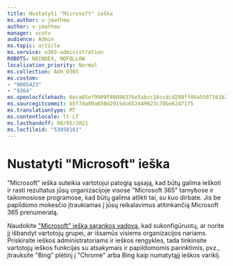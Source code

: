 ```yaml
---
title: Nustatyti "Microsoft" ieška
ms.author: v-jmathew
author: v-jmathew
manager: scotv
audience: Admin
ms.topic: article
ms.service: o365-administration
ROBOTS: NOINDEX, NOFOLLOW
localization_priority: Normal
ms.collection: Adm_O365
ms.custom:
- "9005423"
- "9264"
ms.openlocfilehash: 6eca85ef9909f80086376e5abcc16ccdcd298ff09a5507161b222447d9f690c0
ms.sourcegitcommit: b5f7da89a650d2915dc652449623c78be6247175
ms.translationtype: MT
ms.contentlocale: lt-LT
ms.lasthandoff: 08/05/2021
ms.locfileid: "53958161"
---
```

# <a name="set-up-microsoft-search"></a>Nustatyti "Microsoft" ieška

"Microsoft" ieška suteikia vartotojui patogią sąsają, kad būtų galima ieškoti ir rasti rezultatus jūsų organizacijoje visose "Microsoft 365" tarnybose ir taikomosiose programose, kad būtų galima atlikti tai, su kuo dirbate. Jis be papildomo mokesčio įtraukiamas į jūsų reikalavimus atitinkančią Microsoft 365 prenumeratą.

Naudokite ["Microsoft" ieška sąrankos vadovą,](https://go.microsoft.com/fwlink/?linkid=2156919) kad sukonfigūruotų, ar norite jį išbandyt vartotojų grupei, ar išsamūs visiems organizacijos nariams. Priskirsite ieškos administratoriams ir ieškos rengykles, tada tinkinsite vartotojų ieškos funkcijas su atsakymais ir papildomomis parinktimis, pvz., įtrauksite "Bing" plėtinį į "Chrome" arba Bing kaip numatytąjį ieškos variklį.

